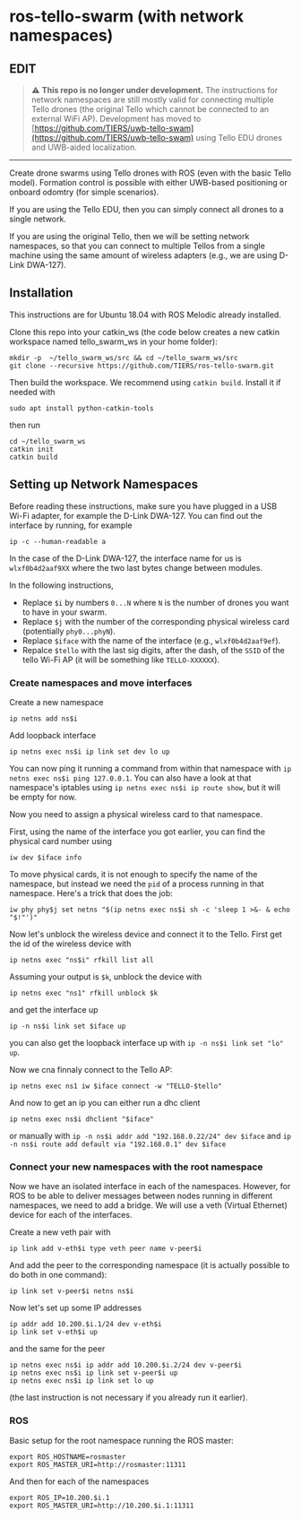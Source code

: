 # ros-tello-swarm (with network namespaces)

## EDIT

> :warning: **This repo is no longer under development.** The instructions for network namespaces are still mostly valid for connecting multiple Tello drones (the original Tello which cannot be connected to an external WiFi AP). Development has moved to [https://github.com/TIERS/uwb-tello-swam](https://github.com/TIERS/uwb-tello-swam) using Tello EDU drones and UWB-aided localization.

------

Create drone swarms using Tello drones with ROS (even with the basic Tello model). Formation control is possible with either UWB-based positioning or onboard odomtry (for simple scenarios).

If you are using the Tello EDU, then you can simply connect all drones to a single network.

If you are using the original Tello, then we will be setting network namespaces, so that you can connect to multiple Tellos from a single machine using the same amount of wireless adapters (e.g., we are using D-Link DWA-127).

## Installation

This instructions are for Ubuntu 18.04 with ROS Melodic already installed.

Clone this repo into your catkin_ws (the code below creates a new catkin workspace named tello_swarm_ws in your home folder):
```
mkdir -p  ~/tello_swarm_ws/src && cd ~/tello_swarm_ws/src
git clone --recursive https://github.com/TIERS/ros-tello-swarm.git
```

Then build the workspace. We recommend using `catkin build`. Install it if needed with
```
sudo apt install python-catkin-tools
```

then run
```
cd ~/tello_swarm_ws
catkin init
catkin build
```


## Setting up Network Namespaces

Before reading these instructions, make sure you have plugged in a USB Wi-Fi adapter, for example the D-Link DWA-127. You can find out the interface by running, for example
```
ip -c --human-readable a
```

In the case of the D-Link DWA-127, the interface name for us is `wlxf0b4d2aaf9XX` where the two last bytes change between modules.


In the following instructions, 
- Replace `$i` by numbers `0...N` where `N` is the number of drones you want to have in your swarm. 
- Replace `$j` with the number of the corresponding physical wireless card (potentially `phy0...phyN`). 
- Replace `$iface` with the name of the interface (e.g., `wlxf0b4d2aaf9ef`).
- Repalce `$tello` with the last sig digits, after the dash, of the `SSID` of the tello Wi-Fi AP (it will be something like `TELLO-XXXXXX`).

### Create namespaces and move interfaces

Create a new namespace
```
ip netns add ns$i
```

Add loopback interface
```
ip netns exec ns$i ip link set dev lo up
```

You can now ping it running a command from within that namespace with `ip netns exec ns$i ping 127.0.0.1`. You can also have a look at that namespace's iptables using `ip netns exec ns$i ip route show`, but it will be empty for now.

Now you need to assign a physical wireless card to that namespace.

First, using the name of the interface you got earlier, you can find the physical card number using 
```
iw dev $iface info 
```

To move physical cards, it is not enough to specify the name of the namespace, but instead we need the `pid` of a process running in that namespace. Here's a trick that does the job:
```
iw phy phy$j set netns "$(ip netns exec ns$i sh -c 'sleep 1 >&- & echo "$!"')" 
```

Now let's unblock the wireless device and connect it to the Tello. First get the id of the wireless device with
```
ip netns exec "ns$i" rfkill list all
```

Assuming your output is `$k`, unblock the device with
```
ip netns exec "ns1" rfkill unblock $k
```

and get the interface up
```
ip -n ns$i link set $iface up
```

you can also get the loopback interface up with `ip -n ns$i link set "lo" up`.

Now we cna finnaly connect to the Tello AP:
```
ip netns exec ns1 iw $iface connect -w "TELLO-$tello"
```

And now to get an ip you can either run a dhc client
```
ip netns exec ns$i dhclient "$iface"
```

or manually with `ip -n ns$i addr add "192.168.0.22/24" dev $iface` and `ip -n ns$i route add default via "192.168.0.1" dev $iface`

### Connect your new namespaces with the root namespace

Now we have an isolated interface in each of the namespaces. However, for ROS to be able to deliver messages between nodes running in different namespaces, we need to add a bridge. We will use a veth (Virtual Ethernet) device for each of the interfaces.

Create a new veth pair with
```
ip link add v-eth$i type veth peer name v-peer$i
```

And add the peer to the corresponding namespace (it is actually possible to do both in one command):
```
ip link set v-peer$i netns ns$i
```

Now let's set up some IP addresses
```
ip addr add 10.200.$i.1/24 dev v-eth$i
ip link set v-eth$i up
```

and the same for the peer
```
ip netns exec ns$i ip addr add 10.200.$i.2/24 dev v-peer$i
ip netns exec ns$i ip link set v-peer$i up
ip netns exec ns$i ip link set lo up
```
(the last instruction is not necessary if you already run it earlier).

### ROS

Basic setup for the root namespace running the ROS master:
```
export ROS_HOSTNAME=rosmaster
export ROS_MASTER_URI=http://rosmaster:11311
```

And then for each of the namespaces
```
export ROS_IP=10.200.$i.1
export ROS_MASTER_URI=http://10.200.$i.1:11311
```
